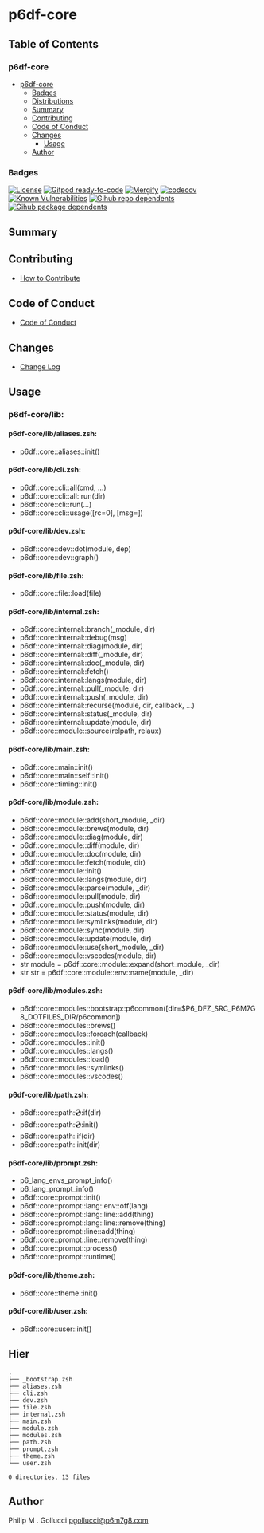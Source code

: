 # p6df-core

## Table of Contents


### p6df-core
- [p6df-core](#p6df-core)
  - [Badges](#badges)
  - [Distributions](#distributions)
  - [Summary](#summary)
  - [Contributing](#contributing)
  - [Code of Conduct](#code-of-conduct)
  - [Changes](#changes)
    - [Usage](#usage)
  - [Author](#author)

### Badges

[![License](https://img.shields.io/badge/License-Apache%202.0-yellowgreen.svg)](https://opensource.org/licenses/Apache-2.0)
[![Gitpod ready-to-code](https://img.shields.io/badge/Gitpod-ready--to--code-blue?logo=gitpod)](https://gitpod.io/#https://github.com/p6m7g8/p6df-core)
[![Mergify](https://img.shields.io/endpoint.svg?url=https://gh.mergify.io/badges/p6m7g8/p6df-core/&style=flat)](https://mergify.io)
[![codecov](https://codecov.io/gh/p6m7g8/p6df-core/branch/master/graph/badge.svg?token=14Yj1fZbew)](https://codecov.io/gh/p6m7g8/p6df-core)
[![Known Vulnerabilities](https://snyk.io/test/github/p6m7g8/p6df-core/badge.svg?targetFile=package.json)](https://snyk.io/test/github/p6m7g8/p6df-core?targetFile=package.json)
[![Gihub repo dependents](https://badgen.net/github/dependents-repo/p6m7g8/p6df-core)](https://github.com/p6m7g8/p6df-core/network/dependents?dependent_type=REPOSITORY)
[![Gihub package dependents](https://badgen.net/github/dependents-pkg/p6m7g8/p6df-core)](https://github.com/p6m7g8/p6df-core/network/dependents?dependent_type=PACKAGE)

## Summary

## Contributing

- [How to Contribute](CONTRIBUTING.md)

## Code of Conduct

- [Code of Conduct](https://github.com/p6m7g8/.github/blob/master/CODE_OF_CONDUCT.md)

## Changes

- [Change Log](CHANGELOG.md)

## Usage

### p6df-core/lib:

#### p6df-core/lib/aliases.zsh:

- p6df::core::aliases::init()

#### p6df-core/lib/cli.zsh:

- p6df::core::cli::all(cmd, ...)
- p6df::core::cli::all::run(dir)
- p6df::core::cli::run(...)
- p6df::core::cli::usage([rc=0], [msg=])

#### p6df-core/lib/dev.zsh:

- p6df::core::dev::dot(module, dep)
- p6df::core::dev::graph()

#### p6df-core/lib/file.zsh:

- p6df::core::file::load(file)

#### p6df-core/lib/internal.zsh:

- p6df::core::internal::branch(_module, dir)
- p6df::core::internal::debug(msg)
- p6df::core::internal::diag(module, dir)
- p6df::core::internal::diff(_module, dir)
- p6df::core::internal::doc(_module, dir)
- p6df::core::internal::fetch()
- p6df::core::internal::langs(module, dir)
- p6df::core::internal::pull(_module, dir)
- p6df::core::internal::push(_module, dir)
- p6df::core::internal::recurse(module, dir, callback, ...)
- p6df::core::internal::status(_module, dir)
- p6df::core::internal::update(module, dir)
- p6df::core::module::source(relpath, relaux)

#### p6df-core/lib/main.zsh:

- p6df::core::main::init()
- p6df::core::main::self::init()
- p6df::core::timing::init()

#### p6df-core/lib/module.zsh:

- p6df::core::module::add(short_module, _dir)
- p6df::core::module::brews(module, dir)
- p6df::core::module::diag(module, dir)
- p6df::core::module::diff(module, dir)
- p6df::core::module::doc(module, dir)
- p6df::core::module::fetch(module, dir)
- p6df::core::module::init()
- p6df::core::module::langs(module, dir)
- p6df::core::module::parse(module, _dir)
- p6df::core::module::pull(module, dir)
- p6df::core::module::push(module, dir)
- p6df::core::module::status(module, dir)
- p6df::core::module::symlinks(module, dir)
- p6df::core::module::sync(module, dir)
- p6df::core::module::update(module, dir)
- p6df::core::module::use(short_module, _dir)
- p6df::core::module::vscodes(module, dir)
- str module = p6df::core::module::expand(short_module, _dir)
- str str = p6df::core::module::env::name(module, _dir)

#### p6df-core/lib/modules.zsh:

- p6df::core::modules::bootstrap::p6common([dir=$P6_DFZ_SRC_P6M7G8_DOTFILES_DIR/p6common])
- p6df::core::modules::brews()
- p6df::core::modules::foreach(callback)
- p6df::core::modules::init()
- p6df::core::modules::langs()
- p6df::core::modules::load()
- p6df::core::modules::symlinks()
- p6df::core::modules::vscodes()

#### p6df-core/lib/path.zsh:

- p6df::core::path::cd::if(dir)
- p6df::core::path::cd::init()
- p6df::core::path::if(dir)
- p6df::core::path::init(dir)

#### p6df-core/lib/prompt.zsh:

- p6_lang_envs_prompt_info()
- p6_lang_prompt_info()
- p6df::core::prompt::init()
- p6df::core::prompt::lang::env::off(lang)
- p6df::core::prompt::lang::line::add(thing)
- p6df::core::prompt::lang::line::remove(thing)
- p6df::core::prompt::line::add(thing)
- p6df::core::prompt::line::remove(thing)
- p6df::core::prompt::process()
- p6df::core::prompt::runtime()

#### p6df-core/lib/theme.zsh:

- p6df::core::theme::init()

#### p6df-core/lib/user.zsh:

- p6df::core::user::init()



## Hier
```text
.
├── _bootstrap.zsh
├── aliases.zsh
├── cli.zsh
├── dev.zsh
├── file.zsh
├── internal.zsh
├── main.zsh
├── module.zsh
├── modules.zsh
├── path.zsh
├── prompt.zsh
├── theme.zsh
└── user.zsh

0 directories, 13 files
```
## Author

Philip M . Gollucci <pgollucci@p6m7g8.com>
